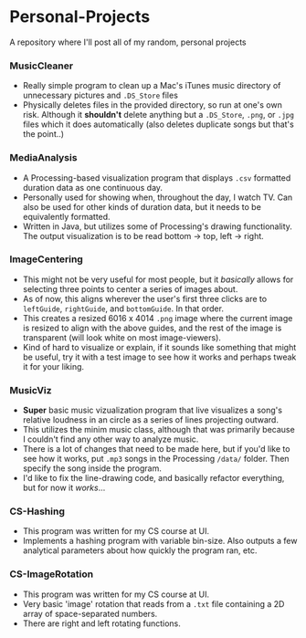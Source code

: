 # Personal-Projects
A repository where I'll post all of my random, personal projects

### MusicCleaner  
  * Really simple program to clean up a Mac's iTunes music directory of unnecessary pictures and `.DS_Store` files
  * Physically deletes files in the provided directory, so run at one's own risk. Although it __shouldn't__ delete anything but a `.DS_Store`, `.png`, or `.jpg` files which it does automatically (also deletes duplicate songs but that's the point..)
### MediaAnalysis
  * A Processing-based visualization program that displays `.csv` formatted duration data as one continuous day.
  * Personally used for showing when, throughout the day, I watch TV. Can also be used for other kinds of duration data, but it needs to be equivalently formatted.
  * Written in Java, but utilizes some of Processing's drawing functionality. The output visualization is to be read bottom -> top, left -> right. 
### ImageCentering
  * This might not be very useful for most people, but it _basically_ allows for selecting three points to center a series of images about.
  * As of now, this aligns wherever the user's first three clicks are to `leftGuide`, `rightGuide`, and `bottomGuide`. In that order.
  * This creates a resized 6016 x 4014 `.png` image where the current image is resized to align with the above guides, and the rest of the image is transparent (will look white on most image-viewers).
  * Kind of hard to visualize or explain, if it sounds like something that might be useful, try it with a test image to see how it works and perhaps tweak it for your liking.
### MusicViz
  * __Super__ basic music vizualization program that live visualizes a song's relative loudness in an circle as a series of lines projecting outward.
  * This utilizes the minim music class, although that was primarily because I couldn't find any other way to analyze music.
  * There is a lot of changes that need to be made here, but if you'd like to see how it works, put `.mp3` songs in the Processing `/data/` folder. Then specify the song inside the program.
  * I'd like to fix the line-drawing code, and basically refactor everything, but for now it _works_...
### CS-Hashing
  * This program was written for my CS course at UI.
  * Implements a hashing program with variable bin-size. Also outputs a few analytical parameters about how quickly the program ran, etc.
### CS-ImageRotation 
  * This program was written for my CS course at UI.
  * Very basic 'image' rotation that reads from a `.txt` file containing a 2D array of space-separated numbers.
  * There are right and left rotating functions.
